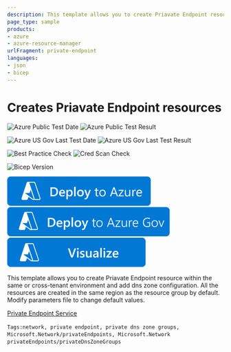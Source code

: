 ```yaml
---
description: This template allows you to create Priavate Endpoint resource within the same or cross-tenant environment and add dns zone configuration.
page_type: sample
products:
- azure
- azure-resource-manager
urlFragment: private-endpoint
languages:
- json
- bicep
---
```

# Creates Priavate Endpoint resources

![Azure Public Test Date](https://azurequickstartsservice.blob.core.windows.net/badges/quickstarts/microsoft.network/private-endpoint/PublicLastTestDate.svg)
![Azure Public Test Result](https://azurequickstartsservice.blob.core.windows.net/badges/quickstarts/microsoft.network/private-endpoint/PublicDeployment.svg)

![Azure US Gov Last Test Date](https://azurequickstartsservice.blob.core.windows.net/badges/quickstarts/microsoft.network/private-endpoint/FairfaxLastTestDate.svg)
![Azure US Gov Last Test Result](https://azurequickstartsservice.blob.core.windows.net/badges/quickstarts/microsoft.network/private-endpoint/FairfaxDeployment.svg)

![Best Practice Check](https://azurequickstartsservice.blob.core.windows.net/badges/quickstarts/microsoft.network/private-endpoint/BestPracticeResult.svg)
![Cred Scan Check](https://azurequickstartsservice.blob.core.windows.net/badges/quickstarts/microsoft.network/private-endpoint/CredScanResult.svg)

![Bicep Version](https://azurequickstartsservice.blob.core.windows.net/badges/quickstarts/microsoft.network/private-endpoint/BicepVersion.svg)

[![Deploy To Azure](https://raw.githubusercontent.com/Azure/azure-quickstart-templates/master/1-CONTRIBUTION-GUIDE/images/deploytoazure.svg?sanitize=true)](https://portal.azure.com/#create/Microsoft.Template/uri/https%3A%2F%2Fraw.githubusercontent.com%2FAzure%2Fazure-quickstart-templates%2Fmaster%2Fquickstarts%2Fmicrosoft.network%2Fprivate-endpoint%2Fazuredeploy.json)
[![Deploy To Azure US Gov](https://raw.githubusercontent.com/Azure/azure-quickstart-templates/master/1-CONTRIBUTION-GUIDE/images/deploytoazuregov.svg?sanitize=true)](https://portal.azure.us/#create/Microsoft.Template/uri/https%3A%2F%2Fraw.githubusercontent.com%2FAzure%2Fazure-quickstart-templates%2Fmaster%2Fquickstarts%2Fmicrosoft.network%2Fprivate-endpoint%2Fazuredeploy.json)
[![Visualize](https://raw.githubusercontent.com/Azure/azure-quickstart-templates/master/1-CONTRIBUTION-GUIDE/images/visualizebutton.svg?sanitize=true)](http://armviz.io/#/?load=https%3A%2F%2Fraw.githubusercontent.com%2FAzure%2Fazure-quickstart-templates%2Fmaster%2Fquickstarts%2Fmicrosoft.network%2Fprivate-endpoint%2Fazuredeploy.json)

This template allows you to create Priavate Endpoint resource within the same or cross-tenant environment and add dns zone configuration. All the resources are created in the same region as the resource group by default. Modify parameters file to change default values.

[Private Endpoint Service](https://learn.microsoft.com/en-us/azure/private-link/private-endpoint-overview)

`Tags:network, private endpoint, private dns zone groups, Microsoft.Network/privateEndpoints, Microsoft.Network privateEndpoints/privateDnsZoneGroups`